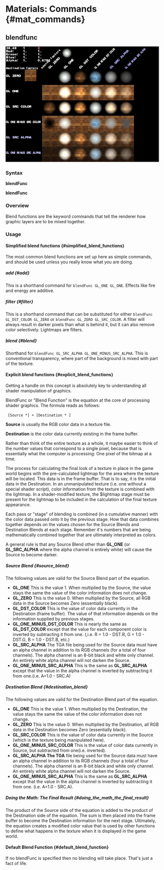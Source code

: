 # Materials: Commands {#mat_commands}
## blendfunc
![OpenGL blending cheat-sheet](gl_blendmodes.jpg "from zanir.wz.cz/?p=60")

### Syntax

**blendFunc <simplefunc>**

**blendFunc <srcBlend> <destBlend>**

### Overview

Blend functions are the keyword commands that tell the renderer how
graphic layers are to be mixed together.

### Usage

#### Simplified blend functions {#simplified_blend_functions}

The most common blend functions are set up here as simple commands, and
should be used unless you really know what you are doing.

##### add {#add}

This is a shorthand command for `blendFunc GL_ONE GL_ONE`. Effects like
fire and energy are additive.

##### filter {#filter}

This is a shorthand command that can be substituted for either
`blendFunc GL_DST_COLOR GL_ZERO` or `blendFunc GL_ZERO GL_SRC_COLOR`. A
filter will always result in darker pixels than what is behind it, but
it can also remove color selectively. Lightmaps are filters.

##### blend {#blend}

Shorthand for `blendFunc GL_SRC_ALPHA GL_ONE_MINUS_SRC_ALPHA`. This is
conventional transparency, where part of the background is mixed with
part of the texture.

#### Explicit blend functions {#explicit_blend_functions}

Getting a handle on this concept is absolutely key to understanding all
shader manipulation of graphics.

BlendFunc or "Blend Function" is the equation at the core of processing
shader graphics. The formula reads as follows:

` [Source *`<srcBlend>`] + [Destination * `<dstBlend>`]`

**Source** is usually the RGB color data in a texture file.

**Destination** is the color data currently existing in the frame
buffer.

Rather than think of the entire texture as a whole, it maybe easier to
think of the number values that correspond to a single pixel, because
that is essentially what the computer is processing: One pixel of the
bitmap at a time.

The process for calculating the final look of a texture in place in the
game world begins with the pre-calculated lightmap for the area where
the texture will be located. This data is in the frame buffer. That is
to say, it is the initial data in the Destination. In an unmanipulated
texture (i.e. one without a special shader script), color information
from the texture is combined with the lightmap. In a shader-modified
texture, the $lightmap stage must be present for the lightmap to be
included in the calculation of the final texture appearance.

Each pass or "stage" of blending is combined (in a cumulative manner)
with the color data passed onto it by the previous stage. How that data
combines together depends on the values chosen for the Source Blends and
Destination Blends at each stage. Remember it's numbers that are being
mathematically combined together that are ultimately interpreted as
colors.

A general rule is that any Source Blend other than **GL_ONE** (or
**GL_SRC_ALPHA** where the alpha channel is entirely white) will cause
the Source to become darker.

##### Source Blend <srcBlend> {#source_blend}

The following values are valid for the Source Blend part of the
equation.

-   **GL_ONE** This is the value 1. When multiplied by the Source, the
    value stays the same the value of the color information does not
    change.
-   **GL_ZERO** This is the value 0. When multiplied by the Source, all
    RGB data in the Source becomes Zero (essentially black).
-   **GL_DST_COLOR** This is the value of color data currently in the
    Destination (frame buffer). The value of that information depends on
    the information supplied by previous stages.
-   **GL_ONE_MINUS_DST_COLOR** This is nearly the same as
    **GL_DST_COLOR** except that the value for each component color is
    inverted by subtracting it from one. (,i.e. R = 1.0 - DST.R, G =
    1.0 - DST.G, B = 1.0 - DST.B, etc.)
-   **GL_SRC_ALPHA** The TGA file being used for the Source data must
    have an alpha channel in addition to its RGB channels (for a total
    of four channels). The alpha channel is an 8-bit black and white
    only channel. An entirely white alpha channel will not darken the
    Source.
-   **GL_ONE_MINUS_SRC_ALPHA** This is the same as **GL_SRC_ALPHA**
    except that the value in the alpha channel is inverted by
    subtracting it from one.(i.e. A=1.0 - SRC.A)

##### Destination Blend <dstBlend> {#destination_blend}

The following values are valid for the Destination Blend part of the
equation.

-   **GL_ONE** This is the value 1. When multiplied by the Destination,
    the value stays the same the value of the color information does not
    change.
-   **GL_ZERO** This is the value 0. When multiplied by the Destination,
    all RGB data in the Destination becomes Zero (essentially black).
-   **GL_SRC_COLOR** This is the value of color data currently in the
    Source (which is the texture being manipulated here).
-   **GL_ONE_MINUS_SRC_COLOR** This is the value of color data currently
    in Source, but subtracted from one(i.e. inverted).
-   **GL_SRC_ALPHA The TGA** file being used for the Source data must
    have an alpha channel in addition to its RGB channels (four a total
    of four channels). The alpha channel is an 8-bit black and white
    only channel. An entirely white alpha channel will not darken the
    Source.
-   **GL_ONE_MINUS_SRC_ALPHA** This is the same as **GL_SRC_ALPHA**
    except that the value in the alpha channel is inverted by
    subtracting it from one. (i.e. A=1.0 - SRC.A).

##### Doing the Math: The Final Result {#doing_the_math_the_final_result}

The product of the Source side of the equation is added to the product
of the Destination side of the equation. The sum is then placed into the
frame buffer to become the Destination information for the next stage.
Ultimately, the equation creates a modified color value that is used by
other functions to define what happens in the texture when it is
displayed in the game world.

#### Default Blend Function {#default_blend_function}

If no blendFunc is specified then no blending will take place. That's
just a fact of life.